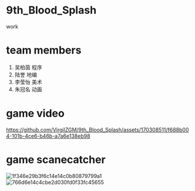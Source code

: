 # 9th_Blood_Splash
 work
 
# team members 
1. 吴柏茵 程序
2. 陆誉 地编
3. 李莹怡 美术
4. 朱冠名 动画

# game video
https://github.com/VirgilZGM/9th_Blood_Splash/assets/170308511/f688b004-101b-4ce6-b46b-a7a6e138eb98

# game scanecatcher
![1f346e29b3f6c14e14c0b80879799a1](https://github.com/VirgilZGM/9th_Blood_Splash/assets/170308511/08ad52fa-fcd4-4b89-a86e-be6bb4679f20)
![766d6e14c4cbe2d030fd0f33fc45655](https://github.com/VirgilZGM/9th_Blood_Splash/assets/170308511/7455a4f1-951e-41e8-8c56-d7b2b68edb64)
